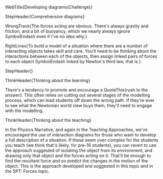 WebTitle{Developing diagrams(Challenge)}

StepHeader{Comprehensive diagrams}

WrongTrack{The forces acting are obvious. There's always gravity and friction, and a bit of buoyancy, which we nearly always ignore SymbolEndash even if I've no idea why.}

RightLines{To build a model of a situation where there are a number of interacting objects takes skill and care. You'll need to be thinking about the interactions between each of the objects, then assign linked pairs of forces to each object SymbolEndash linked by Newton's third law, that is.}

StepHeader{}

ThinkHeader{Thinking about the learning}

There's a tendency to promote and encourage a QuoteThis{rush to the answer}. This often relies on cutting out several stages of the modelling process, which can lead students off down the wrong path. If they're ever to see what the Newtonian world view buys them, they'll need to engage with the modelling.

ThinkHeader{Thinking about the teaching}

In the Physics Narrative, and again in the Teaching Approaches, we've encouraged the use of interaction diagrams for those who want to develop a full description of a situation. If these seem over-complex for the students you teach (we think that's likely, for pre-16 students), you can revert to use the approach suggested of isolating the object from its environment, and drawing only that object and the forces acting on it. That'll be enough to find the resultant force and so predict the changes in the motion of the object. This is the approach developed and suggested in this topic and in the SPT: Forces topic.

